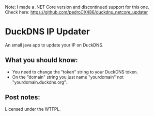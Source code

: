 Note: I made a .NET Core version and discontinued support for this one. Check here: https://github.com/pedroCX486/duckdns_netcore_updater

# DuckDNS IP Updater

An small java app to update your IP on DuckDNS.


## What you should know:

- You need to change the "token" string to your DuckDNS token.
- On the "domain" string you just name "yourdomain" not "yourdomain.duckdns.org".


## Post notes:

Licensed under the WTFPL.
